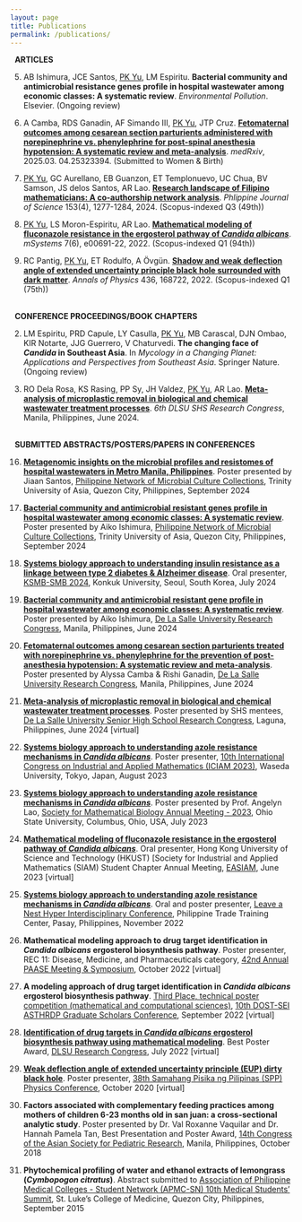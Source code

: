 ```yaml
---
layout: page
title: Publications
permalink: /publications/
---
```

<i class="fa-regular fa-newspaper"></i> &nbsp; **ARTICLES**

5. AB Ishimura, JCE Santos, <u>PK Yu</u>, LM Espiritu. **Bacterial community and antimicrobial resistance genes profile in hospital wastewater among economic classes: A systematic review**. *Environmental Pollution*. Elsevier. (Ongoing review)

4. A Camba, RDS Ganadin, AF Simando III, <u>PK Yu</u>, JTP Cruz. [**Fetomaternal outcomes among cesarean section parturients administered with norepinephrine vs. phenylephrine for post-spinal anesthesia hypotension: A systematic review and meta-analysis**](https://www.medrxiv.org/content/10.1101/2025.03.04.25323394v1). *medRxiv*, 2025.03. 04.25323394. (Submitted to Women & Birth)

3. <u>PK Yu</u>, GC Aurellano, EB Guanzon, ET Templonuevo, UC Chua, BV Samson, JS delos Santos, AR Lao. [**Research landscape of Filipino mathematicians: A co-authorship network analysis**](https://philjournalsci.dost.gov.ph/images/pdf/pjs_pdf/vol153_No4_Aug2024/research_landscape_of_Filipino_Mathematicians_.pdf). *Phlippine Journal of Science* 153(4), 1277-1284, 2024. (Scopus-indexed Q3 (49th))

2. <u>PK Yu</u>, LS Moron-Espiritu,  AR Lao. [**Mathematical modeling of fluconazole resistance in the ergosterol pathway of *Candida albicans***](https://journals.asm.org/doi/10.1128/msystems.00691-22). *mSystems* 7(6), e00691-22, 2022. (Scopus-indexed Q1 (94th))

1. RC Pantig, <u>PK Yu</u>, ET Rodulfo, A Övgün. [**Shadow and weak deflection angle of extended uncertainty principle black hole surrounded with dark matter**](https://www.sciencedirect.com/science/article/abs/pii/S0003491621003225). *Annals of Physics* 436, 168722, 2022. (Scopus-indexed Q1 (75th))

<br> <i class="fa-solid fa-people-group"></i> &nbsp; **CONFERENCE PROCEEDINGS/BOOK CHAPTERS** <br>

2. LM Espiritu, PRD Capule, LY Casulla, <u>PK Yu</u>, MB Carascal, DJN Ombao, KIR Notarte, JJG Guerrero, V Chaturvedi. **The changing face of *Candida* in Southeast Asia**. In *Mycology in a Changing Planet: Applications and Perspectives from Southeast Asia*. Springer Nature. (Ongoing review)

1. RO Dela Rosa, KS Rasing, PP Sy, JH Valdez, <u>PK Yu</u>, AR Lao. [**Meta-analysis of microplastic removal in biological and chemical wastewater treatment processes**](https://www.youtube.com/watch?v=DEtushxFmls). *6th DLSU SHS Research Congress*, Manila, Philippines, June 2024.

<br> <i class="fa-solid fa-chalkboard-user"></i> &nbsp; **SUBMITTED ABSTRACTS/POSTERS/PAPERS IN CONFERENCES**

16. [**Metagenomic insights on the microbial profiles and resistomes of hospital wastewaters in Metro Manila, Philippines**](https://www.facebook.com/photo?fbid=499201563082518&set=a.118398554496156). Poster presented by Jiaan Santos, [Philippine Network of Microbial Culture Collections](https://www.facebook.com/photo/?fbid=973469581249256&set=pcb.973469791249235), Trinity University of Asia, Quezon City, Philippines, September 2024

15. [**Bacterial community and antimicrobial resistant genes profile in hospital wastewater among economic classes: A systematic review**](https://www.facebook.com/photo/?fbid=499201609749180&set=a.118398554496156). Poster presented by Aiko Ishimura, [Philippine Network of Microbial Culture Collections](https://www.facebook.com/photo/?fbid=973469581249256&set=pcb.973469791249235), Trinity University of Asia, Quezon City, Philippines, September 2024

14. [**Systems biology approach to understanding insulin resistance as a linkage between type 2 diabetes & Alzheimer disease**](https://dlsu-scomb.github.io/events/#ksmb20240630). Oral presenter, [KSMB-SMB 2024](https://www.smb2024.org/index.asp), Konkuk University, Seoul, South Korea, July 2024

13.  [**Bacterial community and antimicrobial resistant gene profile in hospital wastewater among economic classes: A systematic review**](https://www.facebook.com/photo?fbid=10159851732671752&set=pcb.10159851733216752). Poster presented by Aiko Ishimura, [De La Salle University Research Congress](https://www.facebook.com/share/v/v6bzgLd2kf2ueJBD/), Manila, Philippines, June 2024

12. [**Fetomaternal outcomes among cesarean section parturients treated with norepinephrine vs. phenylephrine for the prevention of post-anesthesia hypotension: A systematic review and meta-analysis**](https://www.facebook.com/photo?fbid=10159851732796752&set=pcb.10159851733216752). Poster presented by Alyssa Camba & Rishi Ganadin, [De La Salle University Research Congress](https://www.facebook.com/share/v/v6bzgLd2kf2ueJBD/), Manila, Philippines, June 2024

11. [**Meta-analysis of microplastic removal in biological and chemical wastewater treatment processes**](https://www.youtube.com/watch?v=DEtushxFmls). Poster presented by SHS mentees, [De La Salle University Senior High School Research Congress](https://www.facebook.com/photo/?fbid=401989136146360&set=pcb.401990079479599), Laguna, Philippines, June 2024 [virtual]
    
10. [**Systems biology approach to understanding azole resistance mechanisms in *Candida albicans***](https://iciam2023.org/accepted_ps#10971_Systems_biology_approach_to_understanding_azole_resistance_mechanisms_in_Candida_albicans). Poster presenter, [10th International Congress on Industrial and Applied Mathematics (ICIAM 2023)](https://iciam2023.org/), Waseda University, Tokyo, Japan, August 2023

9. [**Systems biology approach to understanding azole resistance mechanisms in *Candida albicans***](https://2023.smb.org/IMMU/PS01-IMMU-2.html). Poster presented by Prof. Angelyn Lao, [Society for Mathematical Biology Annual Meeting - 2023](https://2023.smb.org/), Ohio State University, Columbus, Ohio, USA, July 2023

8. [**Mathematical modeling of fluconazole resistance in the ergosterol pathway of *Candida albicans***](https://www.math.hkust.edu.hk/intranet/file/?c=seminar_abstract&f=20230602151348_1st_HKUST_SIAM_annual_meeting.pdf). Oral presenter, Hong Kong University of Science and Technology (HKUST) [Society for Industrial and Applied Mathematics (SIAM) Student Chapter Annual Meeting, [EASIAM](https://www.easiam.org/), June 2023 [virtual]

7. [**Systems biology approach to understanding azole resistance mechanisms in *Candida albicans***](https://global.lne.st/news/ph/2022/08/31/lvnsgrantph/). Oral and poster presenter, [Leave a Nest Hyper Interdisciplinary Conference](https://www.facebook.com/events/1331889717581736), Philippine Trade Training Center, Pasay, Philippines, November 2022

6. **Mathematical modeling approach to drug target identification in *Candida albicans* ergosterol biosynthesis
pathway**. Poster presenter, REC 11: Disease, Medicine, and Pharmaceuticals category, [42nd Annual PAASE Meeting & Symposium](https://www.paase.org/2022), October 2022 [virtual]

5. **A modeling approach of drug target identification in *Candida albicans* ergosterol biosynthesis pathway**.
[Third Place, technical poster competition (mathematical and computational sciences)](https://www.facebook.com/updcollegeofscience/videos/1259858458124312), [10th DOST-SEI
ASTHRDP Graduate Scholars Conference](https://asthrdpconference2022.science.upd.edu.ph/), September 2022 [virtual]

4. [**Identification of drug targets in *Candida albicans* ergosterol biosynthesis pathway using mathematical
modeling**](https://www.youtube.com/watch?v=tDnc9jFLe70). Best Poster Award, [DLSU Research Congress](https://www.dlsu.edu.ph/conferences/research-congress/research-congress-2022/), July 2022 [virtual]

3. [**Weak deflection angle of extended uncertainty principle (EUP) dirty black hole**](https://www.youtube.com/watch?v=7GV5gZ28D5A&t=9s). Poster presenter, [38th Samahang Pisika ng Pilipinas (SPP) Physics Conference](https://spp-online.org/spp2020/), October 2020 [virtual]

2. **Factors associated with complementary feeding practices among mothers of children 6-23 months old in san juan: a cross-sectional analytic study**. Poster presented by Dr. Val Roxanne Vaquilar and Dr. Hannah Pamela Tan, Best Presentation and Poster Award, [14th Congress of the Asian Society for Pediatric Research](https://www.aspr.jp/events/past_congress/index.html), Manila, Philippines, October 2018

1. **Phytochemical profiling of water and ethanol extracts of lemongrass (*Cymbopogon citratus*)**. Abstract submitted to [Association of Philippine Medical Colleges - Student Network (APMC-SN) 10th Medical Students’ Summit](https://apmc-sn.weebly.com/updates), St. Luke’s College of Medicine, Quezon City, Philippines, September 2015
